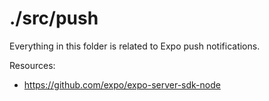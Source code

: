 # ./src/push

Everything in this folder is related to Expo push notifications.

Resources:

- https://github.com/expo/expo-server-sdk-node
